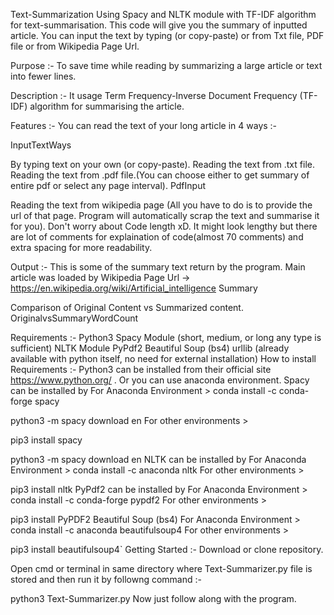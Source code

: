 Text-Summarization
Using Spacy and NLTK module with TF-IDF algorithm for text-summarisation. This code will give you the summary of inputted article. You can input the text by typing (or copy-paste) or from Txt file, PDF file or from Wikipedia Page Url.

Purpose :-
To save time while reading by summarizing a large article or text into fewer lines.

Description :-
It usage Term Frequency-Inverse Document Frequency (TF-IDF) algorithm for summarising the article.

Features :-
You can read the text of your long article in 4 ways :-

InputTextWays

By typing text on your own (or copy-paste).
Reading the text from .txt file.
Reading the text from .pdf file.(You can choose either to get summary of entire pdf or select any page interval).
PdfInput

Reading the text from wikipedia page (All you have to do is to provide the url of that page. Program will automatically scrap the text and summarise it for you).
Don't worry about Code length xD. It might look lengthy but there are lot of comments for explaination of code(almost 70 comments) and extra spacing for more readability.

Output :-
This is some of the summary text return by the program. Main article was loaded by Wikipedia Page Url -> https://en.wikipedia.org/wiki/Artificial_intelligence
Summary

Comparison of Original Content vs Summarized content.
OriginalvsSummaryWordCount

Requirements :-
Python3
Spacy Module (short, medium, or long any type is sufficient)
NLTK Module
PyPdf2
Beautiful Soup (bs4)
urllib (already available with python itself, no need for external installation)
How to install Requirements :-
Python3 can be installed from their official site https://www.python.org/ . Or you can use anaconda environment.
Spacy can be installed by For Anaconda Environment >
conda install -c conda-forge spacy

python3 -m spacy download en
For other environments >

pip3 install spacy

python3 -m spacy download en
NLTK can be installed by For Anaconda Environment >
conda install -c anaconda nltk
For other environments >

pip3 install nltk
PyPdf2 can be installed by For Anaconda Environment >
conda install -c conda-forge pypdf2
For other environments >

pip3 install PyPDF2
Beautiful Soup (bs4) For Anaconda Environment >
conda install -c anaconda beautifulsoup4
For other environments >

pip3 install beautifulsoup4`
Getting Started :-
Download or clone repository.

Open cmd or terminal in same directory where Text-Summarizer.py file is stored and then run it by followng command :-

python3 Text-Summarizer.py
Now just follow along with the program.
